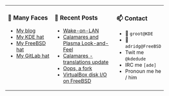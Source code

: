 
<table><tr>
  
<td valign="top" width="30%">
  
### 🙋 Many Faces

- [My blog](https://euroquis.nl/bobulate/)
- [My KDE hat](https://invent.kde.org/adridg)
- [My FreeBSD hat](https://wiki.freebsd.org/AdriaanDeGroot)
- [My GitLab hat](https://gitlab.com/adriaandegroot)
</td>

<td valign="top" width="40%">
  
### 💬 Recent Posts

<!-- BLOG-POST-LIST:START -->
- [Wake-on-LAN](https://euroquis.nl//freebsd/2020/11/25/wake.html)
- [Calamares and Plasma Look-and-Feel](https://euroquis.nl//calamares/2020/11/17/plasmalnf.html)
- [Calamares - translations update](https://euroquis.nl//calamares/2020/11/10/calamares.html)
- [Oops, a fork](https://euroquis.nl//blabla/2020/11/09/freediameter.html)
- [VirtualBox disk I/O on FreeBSD](https://euroquis.nl//freebsd/2020/11/06/virtualbox.html)
<!-- BLOG-POST-LIST:END -->
</td>

<td valign="top" width="30%">
  
### 📫 Contact

- 📧 `groot@KDE`
- 📧 `adridg@FreeBSD`
- Twit me `@kdedude`
- IRC me `[ade]`
- Pronoun me he / him
</td>

</tr></table>
